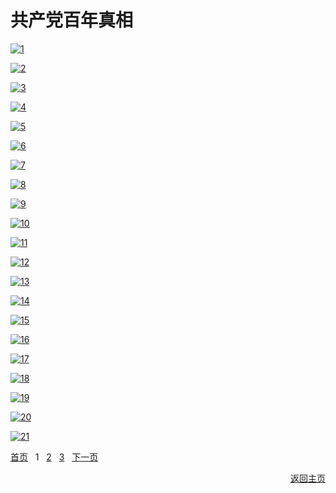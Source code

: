 # 共产党百年真相

[![1](https://cloud.githubusercontent.com/assets/18081243/24590664/e9913732-17b6-11e7-8afb-11af762045a5.png)](https://d1uvgy0lcmmygf.cloudfront.net/pdf/bngcd/All/1.pdf)

[![2](https://cloud.githubusercontent.com/assets/18081243/24590665/e9a37884-17b6-11e7-920e-37cca68f3c38.png)](https://d1uvgy0lcmmygf.cloudfront.net/pdf/bngcd/All/2.pdf)

[![3](https://cloud.githubusercontent.com/assets/18081243/24590669/e9ab5608-17b6-11e7-90de-2873f3b49437.png)](https://d1uvgy0lcmmygf.cloudfront.net/pdf/bngcd/All/3.pdf)

[![4](https://cloud.githubusercontent.com/assets/18081243/24590666/e9aa8052-17b6-11e7-910c-9dee1adfd3ab.png)](https://d1uvgy0lcmmygf.cloudfront.net/pdf/bngcd/All/4.pdf)

[![5](https://cloud.githubusercontent.com/assets/18081243/24590668/e9ab12ec-17b6-11e7-8331-be4e7d2b3b88.png)](https://d1uvgy0lcmmygf.cloudfront.net/pdf/bngcd/All/5.pdf)

[![6](https://cloud.githubusercontent.com/assets/18081243/24590667/e9ab0644-17b6-11e7-8fdf-3f82bb07bdeb.png)](https://d1uvgy0lcmmygf.cloudfront.net/pdf/bngcd/All/6.pdf)

[![7](https://cloud.githubusercontent.com/assets/18081243/24938706/772c24c8-1efe-11e7-8693-ae1d206a8d25.png)](https://d1uvgy0lcmmygf.cloudfront.net/pdf/bngcd/All/7.pdf)

[![8](https://cloud.githubusercontent.com/assets/18081243/24938707/77436e76-1efe-11e7-8fa3-f1a278d08568.png)](https://d1uvgy0lcmmygf.cloudfront.net/pdf/bngcd/All/8.pdf)

[![9](https://cloud.githubusercontent.com/assets/18081243/24938708/775c0bd4-1efe-11e7-85b3-903c7294b549.png)](https://d1uvgy0lcmmygf.cloudfront.net/pdf/bngcd/All/9.pdf)

[![10](https://cloud.githubusercontent.com/assets/18081243/24938709/777459f0-1efe-11e7-9e0a-ac3a2028b2ba.png)](https://d1uvgy0lcmmygf.cloudfront.net/pdf/bngcd/All/10.pdf)

[![11](https://cloud.githubusercontent.com/assets/18081243/24938710/778ddd12-1efe-11e7-831b-6846e3bbbcaa.png)](https://d1uvgy0lcmmygf.cloudfront.net/pdf/bngcd/All/11.pdf)

[![12](https://cloud.githubusercontent.com/assets/18081243/24938711/77a6e96a-1efe-11e7-8afe-6e4bcd64011c.png)](https://d1uvgy0lcmmygf.cloudfront.net/pdf/bngcd/All/12.pdf)

[![13](https://cloud.githubusercontent.com/assets/18081243/24938712/77c30bd6-1efe-11e7-98bc-401bd9027064.png)](https://d1uvgy0lcmmygf.cloudfront.net/pdf/bngcd/All/13.pdf)

[![14](https://cloud.githubusercontent.com/assets/18081243/24938714/77c79d22-1efe-11e7-8f92-9750e261b942.png)](https://d1uvgy0lcmmygf.cloudfront.net/pdf/bngcd/All/14.pdf)

[![15](https://cloud.githubusercontent.com/assets/18081243/24938713/77c70f1a-1efe-11e7-8836-497ae1b0cb73.png)](https://d1uvgy0lcmmygf.cloudfront.net/pdf/bngcd/All/15.pdf)

[![16](https://cloud.githubusercontent.com/assets/18081243/24938716/77c997a8-1efe-11e7-9d0b-56dcfac26481.png)](https://d1uvgy0lcmmygf.cloudfront.net/pdf/bngcd/All/16.pdf)

[![17](https://cloud.githubusercontent.com/assets/18081243/24938715/77c8c36e-1efe-11e7-9b8f-4967afb49543.png)](https://d1uvgy0lcmmygf.cloudfront.net/pdf/bngcd/All/17.pdf)

[![18](https://cloud.githubusercontent.com/assets/18081243/24938717/77cc6078-1efe-11e7-8a54-97911d585666.png)](https://d1uvgy0lcmmygf.cloudfront.net/pdf/bngcd/All/18.pdf)

[![19](https://cloud.githubusercontent.com/assets/18081243/24938720/77e28a1a-1efe-11e7-88da-f8201acfb5bc.png)](https://d1uvgy0lcmmygf.cloudfront.net/pdf/bngcd/All/19.pdf)

[![20](https://cloud.githubusercontent.com/assets/18081243/24938718/77defc56-1efe-11e7-9665-4f928245e653.png)](https://d1uvgy0lcmmygf.cloudfront.net/pdf/bngcd/All/20.pdf)

[![21](https://cloud.githubusercontent.com/assets/18081243/24938719/77dfda7c-1efe-11e7-816c-ea3d4d6eb96c.png)](https://d1uvgy0lcmmygf.cloudfront.net/pdf/bngcd/All/21.pdf)

[首页](https://github.com/tomalltruthforyou/BaiNianCCP/blob/master/articlelist/articlelist1.md) &nbsp; 1 &nbsp; [2](https://github.com/tomalltruthforyou/BaiNianCCP/blob/master/articlelist/articlelist2.md) &nbsp; [3](https://github.com/tomalltruthforyou/BaiNianCCP/blob/master/articlelist/articlelist3.md) &nbsp; [下一页](https://github.com/tomalltruthforyou/BaiNianCCP/blob/master/articlelist/articlelist2.md) <p align="right"> [返回主页](https://github.com/xjy16/BaiNianCCP) </p>
